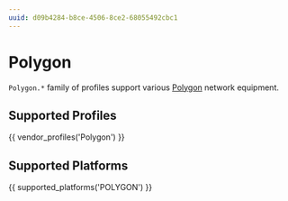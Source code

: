 ```yaml
---
uuid: d09b4284-b8ce-4506-8ce2-68055492cbc1
---
```

# Polygon

`Polygon.*` family of profiles support various [Polygon](https://plgn.ru/)
network equipment.

## Supported Profiles

{{ vendor_profiles('Polygon') }}

## Supported Platforms

{{ supported_platforms('POLYGON') }}
